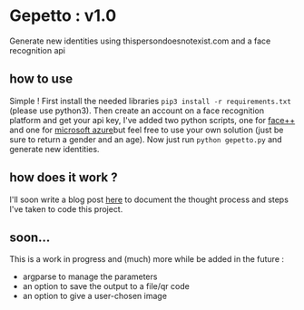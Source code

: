 # Gepetto : v1.0
Generate new identities using thispersondoesnotexist.com and a face recognition api

## how to use

Simple ! First install the needed libraries
`pip3 install -r requirements.txt` (please use python3).
Then create an account on a face recognition platform and get your api key, I've added two python scripts, one for [face++](https://www.faceplusplus.com/face-detection/) and one for [microsoft azure](https://azure.microsoft.com/services/cognitive-services/face/)but feel free to use your own solution (just be sure to return a gender and an age).
Now just run 
`python gepetto.py`
and generate new identities.

## how does it work ?

I'll soon write a blog post [here](https://yarienkiva.ml/whatever_this_article_is_called) to document the thought process and steps I've taken to code this project.

## soon...
This is a work in progress and (much) more while be added in the future :
* argparse to manage the parameters
* an option to save the output to a file/qr code
* an option to give a user-chosen image
